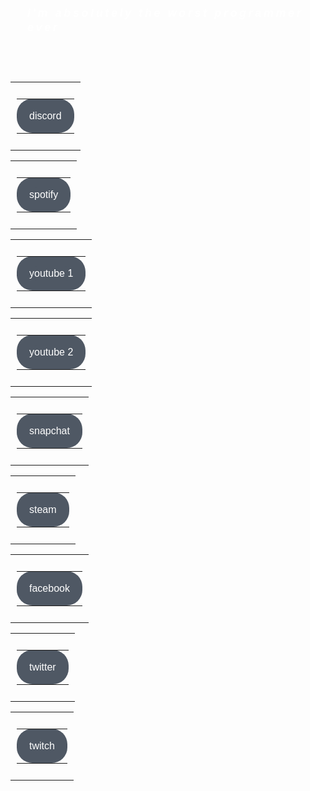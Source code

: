 <!-- CSS Code -->
<style type="text/css" scoped>
.GeneratedText {
font-family:Arial, sans-serif;font-size:large;font-style:italic;font-weight:bold;letter-spacing:0.2em;line-height:1.3em;color:#FFFFFF;padding:1.5em;
}
</style>

<!-- HTML Code -->
<div class="GeneratedText">i'm absolutely the worst programmer ever</div>






<p>&nbsp;</p>
<!--Button-->
<center>
 <table align="center" cellspacing="0" cellpadding="0" width="100%">
   <tr>
     <td align="center" style="padding: 10px;">
       <table border="0" class="mobile-button" cellspacing="0" cellpadding="0">
         <tr>
           <td align="center" bgcolor="#4f5864" style="background-color: #4f5864; margin: 0; max-width: 600px; border: none; -webkit-border-radius: 25px; -moz-border-radius: 25px; border-radius: 25px; padding: 15px 20px; " width="75%">
           <!--[if mso]>&nbsp;<![endif]-->
               <a href="https://bit.ly/gosiewildiscord" target="_blank" style="16px; font-family: Verdana, Geneva, sans-serif; color: #ffffff; font-weight:normal; text-align:center; background-color; text-decoration: none; border: none; -webkit-border-radius: 25px; -moz-border-radius: 25px; border-radius: 25px; display: inline-block;">
                   <span style="font-size: 16px; font-family: Verdana, Geneva, sans-serif; color: font-weight:normal; line-height:1.5em; text-align:center;">discord</span>
             </a>
           <!--[if mso]>&nbsp;<![endif]-->
           </td>
         </tr>
       </table>
     </td>
   </tr>
 </table>
</center>
<!--Button-->
<center>
 <table align="center" cellspacing="0" cellpadding="0" width="100%">
   <tr>
     <td align="center" style="padding: 10px;">
       <table border="0" class="mobile-button" cellspacing="0" cellpadding="0">
         <tr>
           <td align="center" bgcolor="#4f5864" style="background-color: #4f5864; margin: 0; max-width: 600px; -webkit-border-radius: 25px; -moz-border-radius: 25px; border-radius: 25px; padding: 15px 20px; " width="75%">
           <!--[if mso]>&nbsp;<![endif]-->
               <a href="https://bit.ly/gosiewilspotify" target="_blank" style="16px; font-family: Verdana, Geneva, sans-serif; color: #ffffff; font-weight:normal; text-align:center; background-color: #4f5864; text-decoration: none; border: none; -webkit-border-radius: 25px; -moz-border-radius: 25px; border-radius: 25px; display: inline-block;">
                   <span style="font-size: 16px; font-family: Verdana, Geneva, sans-serif; font-weight:normal; line-height:1.5em; text-align:center;">spotify</span>
             </a>
           <!--[if mso]>&nbsp;<![endif]-->
           </td>
         </tr>
       </table>
     </td>
   </tr>
 </table>
</center>
<!--Button-->
<center>
 <table align="center" cellspacing="0" cellpadding="0" width="100%">
   <tr>
     <td align="center" style="padding: 10px;">
       <table border="0" class="mobile-button" cellspacing="0" cellpadding="0">
         <tr>
           <td align="center" bgcolor="#4f5864" style="background-color: #4f5864; margin: 0; max-width: 600px; -webkit-border-radius: 25px; -moz-border-radius: 25px; border-radius: 25px; padding: 15px 20px; " width="88%">
           <!--[if mso]>&nbsp;<![endif]-->
               <a href="https://bit.ly/gosiewilyoutube1" target="_blank" style="16px; font-family: Verdana, Geneva, sans-serif; color: #ffffff; font-weight:normal; text-align:center; background-color: #4f5864; text-decoration: none; border: none; -webkit-border-radius: 25px; -moz-border-radius: 25px; border-radius: 25px; display: inline-block;">
                   <span style="font-size: 16px; font-family: Verdana, Geneva, sans-serif; font-weight:normal; line-height:1.5em; text-align:center;">youtube 1</span>
             </a>
           <!--[if mso]>&nbsp;<![endif]-->
           </td>
         </tr>
       </table>
     </td>
   </tr>
 </table>
</center>
<!--Button-->
<center>
 <table align="center" cellspacing="0" cellpadding="0" width="100%">
   <tr>
     <td align="center" style="padding: 10px;">
       <table border="0" class="mobile-button" cellspacing="0" cellpadding="0">
         <tr>
           <td align="center" bgcolor="#4f5864" style="background-color: #4f5864; margin: 0; max-width: 600px; -webkit-border-radius: 25px; -moz-border-radius: 25px; border-radius: 25px; padding: 15px 20px; " width="88%">
           <!--[if mso]>&nbsp;<![endif]-->
               <a href="https://bit.ly/gosiewilyoutube2" target="_blank" style="16px; font-family: Verdana, Geneva, sans-serif; color: #ffffff; font-weight:normal; text-align:center; background-color: #4f5864; text-decoration: none; border: none; -webkit-border-radius: 25px; -moz-border-radius: 25px; border-radius: 25px; display: inline-block;">
                   <span style="font-size: 16px; font-family: Verdana, Geneva, sans-serif; font-weight:normal; line-height:1.5em; text-align:center;">youtube 2</span>
             </a>
           <!--[if mso]>&nbsp;<![endif]-->
           </td>
         </tr>
       </table>
     </td>
   </tr>
 </table>
</center>
<!--Button-->
<center>
 <table align="center" cellspacing="0" cellpadding="0" width="100%">
   <tr>
     <td align="center" style="padding: 10px;">
       <table border="0" class="mobile-button" cellspacing="0" cellpadding="0">
         <tr>
           <td align="center" bgcolor="#4f5864" style="background-color: #4f5864; margin: 0; max-width: 600px; -webkit-border-radius: 25px; -moz-border-radius: 25px; border-radius: 25px; padding: 15px 20px; " width="85%">
           <!--[if mso]>&nbsp;<![endif]-->
               <a href="https://bit.ly/gosiewilsnapchat" target="_blank" style="16px; font-family: Verdana, Geneva, sans-serif; color: #ffffff; font-weight:normal; text-align:center; background-color: #4f5864; text-decoration: none; border: none; -webkit-border-radius: 25px; -moz-border-radius: 25px; border-radius: 25px; display: inline-block;">
                   <span style="font-size: 16px; font-family: Verdana, Geneva, sans-serif; font-weight:normal; line-height:1.5em; text-align:center;">snapchat</span>
             </a>
           <!--[if mso]>&nbsp;<![endif]-->
           </td>
         </tr>
       </table>
     </td>
   </tr>
 </table>
</center>
<!--Button-->
<center>
 <table align="center" cellspacing="0" cellpadding="0" width="100%">
   <tr>
     <td align="center" style="padding: 10px;">
       <table border="0" class="mobile-button" cellspacing="0" cellpadding="0">
         <tr>
           <td align="center" bgcolor="#4f5864" style="background-color: #4f5864; margin: 0; max-width: 600px; -webkit-border-radius: 25px; -moz-border-radius: 25px; border-radius: 25px; padding: 15px 20px; " width="70%">
           <!--[if mso]>&nbsp;<![endif]-->
               <a href="https://bit.ly/gosiewilsteam" target="_blank" style="16px; font-family: Verdana, Geneva, sans-serif; color: #ffffff; font-weight:normal; text-align:center; background-color: #4f5864; text-decoration: none; border: none; -webkit-border-radius: 25px; -moz-border-radius: 25px; border-radius: 25px; display: inline-block;">
                   <span style="font-size: 16px; font-family: Verdana, Geneva, sans-serif; font-weight:normal; line-height:1.5em; text-align:center;">steam</span>
             </a>
           <!--[if mso]>&nbsp;<![endif]-->
           </td>
         </tr>
       </table>
     </td>
   </tr>
 </table>
</center>
<!--Button-->
<center>
 <table align="center" cellspacing="0" cellpadding="0" width="100%">
   <tr>
     <td align="center" style="padding: 10px;">
       <table border="0" class="mobile-button" cellspacing="0" cellpadding="0">
         <tr>
           <td align="center" bgcolor="#4f5864" style="background-color: #4f5864; margin: 0; max-width: 600px; -webkit-border-radius: 25px; -moz-border-radius: 25px; border-radius: 25px; padding: 15px 20px; " width="88%">
           <!--[if mso]>&nbsp;<![endif]-->
               <a href="https://bit.ly/gosiewilfacebook" target="_blank" style="16px; font-family: Verdana, Geneva, sans-serif; color: #ffffff; font-weight:normal; text-align:center; background-color: #4f5864; text-decoration: none; border: none; -webkit-border-radius: 25px; -moz-border-radius: 25px; border-radius: 25px; display: inline-block;">
                   <span style="font-size: 16px; font-family: Verdana, Geneva, sans-serif; font-weight:normal; line-height:1.5em; text-align:center;">facebook</span>
             </a>
           <!--[if mso]>&nbsp;<![endif]-->
           </td>
         </tr>
       </table>
     </td>
   </tr>
 </table>
</center>
<!--Button-->
<center>
 <table align="center" cellspacing="0" cellpadding="0" width="100%">
   <tr>
     <td align="center" style="padding: 10px;">
       <table border="0" class="mobile-button" cellspacing="0" cellpadding="0">
         <tr>
           <td align="center" bgcolor="#4f5864" style="background-color: #4f5864; margin: 0; max-width: 600px; -webkit-border-radius: 25px; -moz-border-radius: 25px; border-radius: 25px; padding: 15px 20px; " width="75%">
           <!--[if mso]>&nbsp;<![endif]-->
               <a href="https://bit.ly/gosiewiltwitter" target="_blank" style="16px; font-family: Verdana, Geneva, sans-serif; color: #ffffff; font-weight:normal; text-align:center; background-color: #4f5864; text-decoration: none; border: none; -webkit-border-radius: 25px; -moz-border-radius: 25px; border-radius: 25px; display: inline-block;">
                   <span style="font-size: 16px; font-family: Verdana, Geneva, sans-serif; font-weight:normal; line-height:1.5em; text-align:center;">twitter</span>
             </a>
           <!--[if mso]>&nbsp;<![endif]-->
           </td>
         </tr>
       </table>
     </td>
   </tr>
 </table>
</center>
<!--Button-->
<center>
 <table align="center" cellspacing="0" cellpadding="0" width="100%">
   <tr>
     <td align="center" style="padding: 10px;">
       <table border="0" class="mobile-button" cellspacing="0" cellpadding="0">
         <tr>
           <td align="center" bgcolor="#4f5864" style="background-color: #4f5864; margin: 0; max-width: 600px; -webkit-border-radius: 25px; -moz-border-radius: 25px; border-radius: 25px; padding: 15px 20px; " width="70%">
           <!--[if mso]>&nbsp;<![endif]-->
               <a href="https://bit.ly/gosiewiltwitch" target="_blank" style="16px; font-family: Verdana, Geneva, sans-serif; color: #ffffff; font-weight:normal; text-align:center; background-color: #4f5864; text-decoration: none; border: none; -webkit-border-radius: 25px; -moz-border-radius: 25px; border-radius: 25px; display: inline-block;">
                   <span style="font-size: 16px; font-family: Verdana, Geneva, sans-serif; font-weight:normal; line-height:1.5em; text-align:center;">twitch</span>
             </a>
           <!--[if mso]>&nbsp;<![endif]-->
           </td>
         </tr>
       </table>
     </td>
   </tr>
 </table>
</center>
<p>&nbsp;</p>
<p>&nbsp;</p>
<style>
body {
  background-image: url('https://i.ibb.co/hfzN0v2/Untitled.jpg');
  background-repeat: no-repeat;
  background-attachment: fixed;
  background-size: 100% 100%;
 }
<em>
<p>uh still work in progress</p></em>
<p>&nbsp;</p>
<img src="https://images-ext-2.discordapp.net/external/IHp6fX2cI4hWF4IGBSL82olXOKHoL3MregfzxNmzmK4/https/media.discordapp.net/attachments/828711377073602570/843199210408116306/caption.gif" alt="nigeria"  width="500" />
<p>&nbsp;</p>
technik informatyk gaming.

